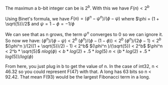 The maximun a b-bit integer can be is $2^b$. 
With this we have $F(n) < 2^b$

Using Binet's formula, we have $F(n) = (\phi^n - \psi^n)/(\phi - \psi)$ where $\phi = (1 + \sqrt{5})/2$ and $\psi = 1 - \phi = -1/\phi$

We can see that as n grows, the term $\psi^n$ converges to 0 so we can ignore it. 
So now we have:
$(\phi^n )/(\phi - \psi) < 2^b$
$(\phi^n )/(\phi - (1 - \phi)) < 2^b$
$(\phi^n )/(2\phi - 1) < 2^b$
$(\phi^n )/(2((1 + \sqrt{5})/2) - 1) < 2^b$
$(\phi^n )/(\sqrt{5}) < 2^b$
$\phi^n  < 2^b * \sqrt{5}$
$nlog(\phi) < b*log(2) + .5*log(5)$
$n < (b*log(2) + .5*log(5)) / log(\phi)$

From here, you just plug in b to get the value of n. In the case of int32, n < 46.32 so you could represent F(47) with that.
A long has 63 bits so n < 92.42. That mean F(93) would be the largest Fibonacci term in a long.